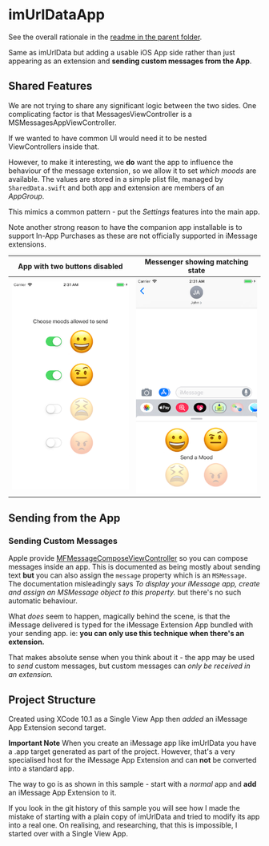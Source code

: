 # imUrlDataApp
See the overall rationale in the [readme in the parent folder](../README.md).

Same as imUrlData but adding a usable iOS App side rather than just appearing as an extension and **sending custom messages from the App**.


## Shared Features
We are not trying to share any significant logic between the two sides. One complicating factor is that MessagesViewController is a MSMessagesAppViewController.

If we wanted to have common UI would need it to be nested ViewControllers inside that.

However, to make it interesting, we **do** want the app to influence the behaviour of the message extension, so we allow it to set _which moods_ are available. The values are stored in a simple plist file, managed by `SharedData.swift` and both app and extension are members of an _AppGroup_.

This mimics a common pattern - put the _Settings_ features into the main app.

Note another strong reason to have the companion app installable is to support In-App Purchases as these are not officially supported in iMessage extensions.

| App with two buttons disabled | Messenger showing matching state |  
|:------:|:------:|  
| ![App with two moods disabled](img/imUrlDataApp_app_only_happy_enabled.png) |  ![Matching messenger](img/imUrlDataApp_msg_only_happy_enabled.png) |



## Sending from the App

### Sending Custom Messages
Apple provide [MFMessageComposeViewController](https://developer.apple.com/documentation/messageui/mfmessagecomposeviewcontroller) so you can compose messages inside an app. This is documented as being mostly about sending text **but** you can also assign the `message` property which is an `MSMessage`. The documentation misleadingly says _To display your iMessage app, create and assign an MSMessage object to this property._ but there's no such automatic behaviour. 

What _does_ seem to happen, magically behind the scene, is that the iMessage delivered is typed for the iMessage Extension App bundled with your sending app. ie: **you can only use this technique when there's an extension.** 

That makes absolute sense when you think about it - the app may be used to _send_ custom messages, but custom messages can _only be received in an extension._


## Project Structure

Created using XCode 10.1 as a Single View App then *added* an iMessage App Extension second target.

**Important Note** When you create an iMessage app like imUrlData you have a .app target generated as part of the project. However, that's a very specialised host for the iMessage App Extension and can **not** be converted into a standard app.

The way to go is as shown in this sample - start with a _normal_ app and **add** an iMessage App Extension to it.

If you look in the git history of this sample you will see how I made the mistake of starting with a plain copy of imUrlData and tried to modify its app into a real one. On realising, and researching, that this is impossible, I started over with a Single View App.